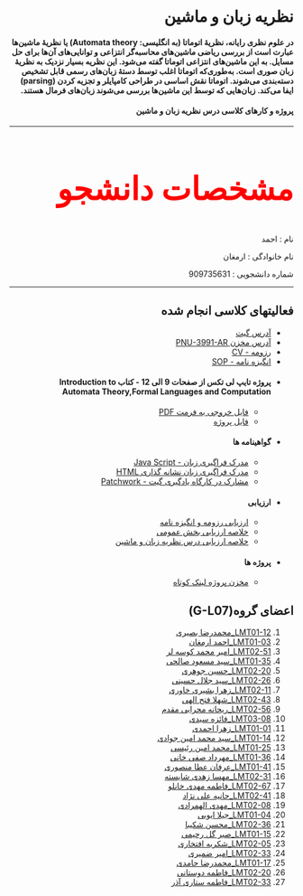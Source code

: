 <h1 dir="rtl" >نظریه زبان و ماشین</h1>
<h4 dir="rtl">
در علوم نظری رایانه، نظریهٔ اتوماتا (به انگلیسی: Automata theory) یا نظریهٔ ماشین‌ها عبارت است از بررسی ریاضی ماشین‌های محاسبه‌گر انتزاعی و توانایی‌های آن‌ها برای حل مسایل. به این ماشین‌های انتزاعی اتوماتا گفته می‌شود. این نظریه بسیار نزدیک به نظریهٔ زبان صوری است. به‌طوری‌که اتوماتا اغلب توسط دستهٔ زبان‌های رسمی قابل تشخیص دسته‌بندی می‌شوند. اتوماتا نقش اساسی در طراحی کامپایلر و تجزیه کردن (parsing) ایفا می‌کند. زبان‌هایی که توسط این ماشین‌ها بررسی می‌شوند زبان‌های فرمال هستند.
<h4 dir="rtl">پروژه و کارهای کلاسی درس نظریه زبان و ماشین</h4>
<hr>
<h2 dir="rtl" style="color:red;font-family:tahoma; font-size:4em;">مشخصات دانشجو</h2>
<p dir="rtl">نام : احمد</p>
<p dir="rtl">نام خانوادگی : ارمغان</p>
<p dir="rtl">شماره دانشجویی : 909735631</p>
<hr>
<h2 dir="rtl">فعالیتهای کلاسی انجام شده</h2>
<ul dir="rtl">
<li><a href="https://github.com/armaghanGit">آدرس گیت</a></li>
<li><a href="https://github.com/armaghanGit/PNU-3991-AR.git">آدرس مخزن PNU-3991-AR</a></li>
<li><a href="https://armaghangit.github.io/cv/index.html">رزومه - CV</a></li>
<li><a href="https://github.com/armaghanGit/PNU-3991-AR/blob/main/Sop/SOP.pdf">انگیزه نامه - SOP</a></li>

<li><h4>پروژه تایپ لی تکس از صفحات 9 الی 12 - کتاب Introduction to Automata Theory,Formal Languages and Computation</h4>
<ul dir="rtl">
<li><a href="https://github.com/armaghanGit/PNU-3991-AR/blob/main/Latex/Automata_Theory_AhmadArmaghan_909735631.pdf">فایل خروجی به فرمت PDF</a></li>
<li><a href="https://github.com/armaghanGit/PNU-3991-AR/blob/main/Latex/Automata_Theory_AhmadArmaghan_909735631.tex">فایل پروژه</a></li>
</ul>
</li>
<li><h4>گواهینامه ها</h4>
<ul dir="rtl">
<li><a href="https://armaghangit.github.io/files/cert-1024-20598451.jpg">مدرک فراگیری زبان - Java Script</a></li>
<li><a href="https://armaghangit.github.io/files/cert-1014-20598451.jpg">مدرک فراگیری زبان نشانه گذاری HTML</a></li>
<li><a href="https://armaghangit.github.io/patchWork/index.html">مشارک در کارگاه یادگیری گیت - Patchwork</a></li>
</ul>
</li>
<li><h4>ارزیابی</h4>
<ul dir="rtl">
<li><a href="https://github.com/armaghanGit/PNU-3991-AR/blob/main/Assessment/XX_CV_CheckList_AR_3991.pdf">ارزیابی رزومه و انگیزه نامه </a></li>
<li><a href="https://github.com/armaghanGit/PNU-3991-AR/blob/main/Assessment/XX_GeneralSection_CheckList_AR_3991.pdf">خلاصه ارزیابی بخش عمومی</a></li>
<li><a href="https://github.com/armaghanGit/PNU-3991-AR/blob/main/Assessment/XX_Theory-of-Languages-and-Machines_CheckList_AR_3991.pdf">خلاصه ارزیابی درس نظریه زبان و ماشین</a></li>
</ul>
<li><h4>پروژه ها</h4>
<ul dir="rtl">
<li><a href="https://github.com/armaghanGit/ShrinkLink">مخزن پروژه لینک کوتاه</a></li>
</ul>
</li>
</li>
</ul>
<h2 dir="rtl">اعضای گروه(G-L07)</h2>
<ol dir="rtl">
   <li><a href="https://github.com/AliRazavi-edu/PNU_3991/tree/master/_BSc/Theory-of-Languages-and-Machines/_1115157_01/12_%D9%85%D8%AD%D9%85%D8%AF%D8%B1%D8%B6%D8%A7%20%D8%A8%D8%B5%D9%8A%D8%B1%D9%8A">LMT01-12_محمدرضا بصیری</a></li>
       <li><a href="https://github.com/AliRazavi-edu/PNU_3991/tree/master/_BSc/Theory-of-Languages-and-Machines/_1115157_01/03_%D8%A7%D8%AD%D9%85%D8%AF%20%D8%A7%D8%B1%D9%85%D8%BA%D8%A7%D9%86">LMT01-03_احمد  ارمغان</a></li>         
         <li><a href="https://github.com/AliRazavi-edu/PNU_3991/blob/master/_BSc/Theory-of-Languages-and-Machines/_1115157_02/51_%D8%A7%D9%85%D9%8A%D8%B1%D9%85%D8%AD%D9%85%D8%AF%20%D9%83%D9%88%D8%B3%D9%87%20%D9%84%D8%B1">LMT02-51_امیر محمد کوسه لر</a></li>
         <li><a href="https://github.com/AliRazavi-edu/PNU_3991/tree/master/_BSc/Theory-of-Languages-and-Machines/_1115157_01/35_%D8%B3%D9%8A%D8%AF%D9%85%D8%B3%D8%B9%D9%88%D8%AF%20%D8%B5%D8%A7%D9%84%D8%AD%D9%8A">LMT01-35_سید مسعود صالحی</a></li>
         <li><a href="https://github.com/AliRazavi-edu/PNU_3991/tree/master/_BSc/Theory-of-Languages-and-Machines/_1115157_02/20_%D8%AD%D8%B3%D9%8A%D9%86%20%D8%AC%D9%88%D9%87%D8%B1%D9%8A">LMT02-20_حسین جوهری</a></li>
         <li><a href="https://github.com/AliRazavi-edu/PNU_3991/blob/master/_BSc/Theory-of-Languages-and-Machines/_1115157_02/23_%D8%B3%D9%8A%D8%AF%D8%AC%D9%84%D8%A7%D9%84%20%D8%AD%D8%B3%D9%8A%D9%86%D9%8A">LMT02-26_سید جلال حسینی</a></li>
         <li><a href="https://github.com/AliRazavi-edu/PNU_3991/tree/master/_BSc/Theory-of-Languages-and-Machines/_1115157_02/11_%D8%B2%D9%87%D8%B1%D8%A7%20%D8%A8%D8%B4%D9%8A%D8%B1%D9%8A%20%D8%AE%D8%A7%D9%88%D8%B1%D9%8A">LMT02-11_زهرا بشیری خاوری</a></li>
         <li><a href="https://github.com/AliRazavi-edu/PNU_3991/tree/master/_BSc/Theory-of-Languages-and-Machines/_1115157_02/43_%D8%B4%D9%87%D9%84%D8%A7%20%D9%81%D8%AA%D8%AD%20%D8%A7%D9%84%D9%87%D9%8A">LMT02-43_شهلا فتح الهی</a></li>
         <li><a href="https://github.com/AliRazavi-edu/PNU_3991/tree/master/_BSc/Theory-of-Languages-and-Machines/_1115157_02/56_%D8%B1%D9%8A%D8%AD%D8%A7%D9%86%D9%87%20%D9%85%D8%AD%D8%B1%D8%A7%D8%A8%D9%8A%20%D9%85%D9%82%D8%AF%D9%85">LMT02-56_ریحانه محرابی مقدم</a></li>
         <li><a href="https://github.com/AliRazavi-edu/PNU_3991/blob/master/_BSc/Theory-of-Languages-and-Machines/_1115157_03/09_%D9%81%D8%A7%D8%A6%D8%B2%D9%87%20%D8%B5%D9%8A%D8%AF%D9%8A/readme.md">LMT03-08_فائزه سیدی</a></li>
         <li><a href="https://github.com/AliRazavi-edu/PNU_3991/tree/master/_BSc/Theory-of-Languages-and-Machines/_1115157_01/01_%D8%B2%D9%87%D8%B1%D8%A7%20%D8%A7%D8%AD%D9%85%D8%AF%D9%8A">LMT01-01_زهرا احمدی</a></li>
         <li><a href="https://github.com/AliRazavi-edu/PNU_3991/tree/master/_BSc/Theory-of-Languages-and-Machines/_1115157_01/14_%D8%B3%D9%8A%D8%AF%D9%85%D8%AD%D9%85%D8%AF%D8%A7%D9%85%D9%8A%D9%86%20%D8%AC%D9%88%D8%A7%D8%AF%D9%8A">LMT01-14_سید محمد امین جوادی</a></li>
         <li><a href="https://github.com/AliRazavi-edu/PNU_3991/tree/master/_BSc/Theory-of-Languages-and-Machines/_1115157_01/25_%D9%85%D8%AD%D9%85%D8%AF%D8%A7%D9%85%D9%8A%D9%86%20%D8%B1%D8%A6%D9%8A%D8%B3%D9%8A">LMT01-25_محمد امین رئیسی</a></li>
         <li><a href="https://github.com/AliRazavi-edu/PNU_3991/tree/master/_BSc/Theory-of-Languages-and-Machines/_1115157_01/36_%D9%85%D9%87%D8%B1%D8%AF%D8%A7%D8%AF%20%D8%B5%D9%81%D9%8A%20%D8%AE%D8%A7%D9%86%D9%8A">LMT01-36_مهرداد صفی خانی</a></li>
         <li><a href="https://github.com/AliRazavi-edu/PNU_3991/tree/master/_BSc/Theory-of-Languages-and-Machines/_1115157_01/41_%D8%B9%D8%B1%D9%81%D8%A7%D9%86%20%D8%B9%D8%B7%D8%A7%D9%85%D9%86%D8%B5%D9%88%D8%B1%D9%8A">LMT01-41_عرفان عطا منصوری</a></li>
        <li><a href="https://github.com/AliRazavi-edu/PNU_3991/tree/master/_BSc/Theory-of-Languages-and-Machines/_1115157_02/31_%D9%85%D9%87%D8%B3%D8%A7%20%D8%B2%D9%87%D8%AF%D9%8A%20%D8%B4%D8%A7%D9%8A%D8%B3%D8%AA%D9%87">LMT02-31_مهسا زهدی شایسته</a></li>
        <li><a href="https://github.com/AliRazavi-edu/PNU_3991/tree/master/_BSc/Theory-of-Languages-and-Machines/_1115157_02/67_%D9%81%D8%A7%D8%B7%D9%85%D9%87%20%D9%85%D9%87%D8%AF%D9%8A%D8%AE%D8%A7%D9%86%D9%84%D9%88">LMT02-67_فاطمه مهدی خانلو</a></li>
        <li><a href="https://github.com/AliRazavi-edu/PNU_3991/tree/master/_BSc/Theory-of-Languages-and-Machines/_1115157_02/41_%D8%AD%D8%A7%D9%86%D9%8A%D9%87%20%D8%B9%D9%84%D9%8A%20%D9%86%DA%98%D8%A7%D8%AF">LMT02-41_حانیه علی نژاد</a></li>
        <li><a href="https://github.com/AliRazavi-edu/PNU_3991/tree/master/_BSc/Theory-of-Languages-and-Machines/_1115157_02/08_%D9%85%D9%87%D8%AF%D9%8A%20%D8%A7%D9%84%D9%87%D9%85%D8%B1%D8%A7%D8%AF%D9%8A">LMT02-08_مهدی الهمرادی</a></li>
        <li><a href="https://github.com/AliRazavi-edu/PNU_3991/blob/master/_BSc/UserInterfaceDesgin/1322110_01/04_%D8%AC%D9%8A%D9%84%D8%A7%20%D8%A7%D9%8A%D9%88%D8%A8%D9%8A/readme.md">LMT01-04_جیلا ایوبی</a></li>
        <li><a href="https://github.com/AliRazavi-edu/PNU_3991/blob/master/_BSc/Theory-of-Languages-and-Machines/_1115157_02/36_%D9%85%D8%AD%D8%B3%D9%86%20%D8%B4%D9%83%D9%8A%D8%A8%D8%A7/readme.md">LMT02-36_محسن شکیبا</a></li>
        <li><a href="https://github.com/AliRazavi-edu/PNU_3991/blob/master/_BSc/UserInterfaceDesgin/1322110_01/15_%D8%B5%D8%A8%D8%B1%DA%AF%D9%84%20%D8%B1%D8%AD%D9%8A%D9%85%D9%8A/readme.md">LMT01-15_صبر گل رحیمی</a></li>
        <li><a href="https://github.com/AliRazavi-edu/PNU_3991/blob/master/_BSc/ResearchAndPresentationMethods/1322010_02/05_%D8%B4%D9%83%D8%B1%D9%8A%D9%87%20%D8%A7%D9%81%D8%AA%D8%AE%D8%A7%D8%B1%D9%8A/readme.md">LMT02-05_شکریه افتخاری</a></li>
        <li><a href="https://github.com/AliRazavi-edu/PNU_3991/blob/master/_BSc/ResearchAndPresentationMethods/1322010_02/34_%D8%A7%D9%85%D9%8A%D8%B1%20%D8%B6%D9%85%D9%8A%D8%B1%D9%8A/readme.md">LMT02-33_امیر ضمیری</a></li>
        <li><a href="https://github.com/AliRazavi-edu/PNU_3991/blob/master/_BSc/Theory-of-Languages-and-Machines/_1115157_01/17_%D9%85%D8%AD%D9%85%D8%AF%D8%B1%D8%B6%D8%A7%20%D8%AD%D8%A7%D9%85%D8%AF%D9%8A/readme.md">LMT01-17_محمدرضا حامدی</a></li>
        <li><a href="https://github.com/AliRazavi-edu/PNU_3991/blob/master/_BSc/ResearchAndPresentationMethods/1322010_02/20_%D9%81%D8%A7%D8%B7%D9%85%D9%87%20%D8%AF%D9%88%D8%B3%D8%AA%D8%A7%D9%86%D9%8A/readme.md">LMT02-20_فاطمه دوستانی</a></li>
        <li><a href="https://github.com/AliRazavi-edu/PNU_3991/tree/master/_BSc/Theory-of-Languages-and-Machines/_1115157_02/33_%D9%81%D8%A7%D8%B7%D9%85%D9%87%20%D8%B3%D8%AA%D8%A7%D8%B1%D9%8A%20%D8%A7%D8%B0%D8%B1">LMT02-33_فاطمه ستاری آذر</a></li>
</ol>
